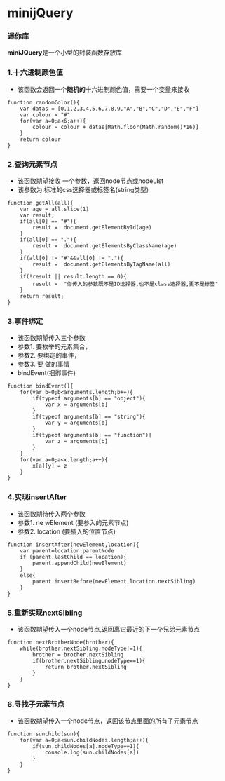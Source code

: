 # minijQuery
### 迷你库

**miniJQuery**是一个小型的封装函数存放库

### 1.十六进制颜色值

* 该函数会返回一个**随机的**十六进制颜色值，需要一个变量来接收

``` 
function randomColor(){
	var datas = [0,1,2,3,4,5,6,7,8,9,"A","B","C","D","E","F"]
	var colour = "#"
	for(var a=0;a<6;a++){
		colour = colour + datas[Math.floor(Math.random()*16)]
	}
	return colour
}
```

### 2.查询元素节点

* 该函数期望接收
一个参数，返回node节点或nodeLIst
* 该参数为:标准的css选择器或标签名(string类型)

```
function getAll(all){
	var age = all.slice(1)
	var result;
	if(all[0] == "#"){
		result =  document.getElementById(age)
	}
	if(all[0] == "."){
		result =  document.getElementsByClassName(age)
	}
	if(all[0] != "#"&&all[0] != "."){
		result =  document.getElementsByTagName(all)
	}
	if(!result || result.length == 0){
		result =  "你传入的参数既不是ID选择器,也不是class选择器,更不是标签"
	}
	return result;
}
```

### 3.事件绑定

* 该函数期望传入三个参数
* 参数1.   要枚举的元素集合，
* 参数2.   要绑定的事件，
* 参数3.   要
做的事情
* bindEvent(捆绑事件)

``` 
function bindEvent(){
	for(var b=0;b<arguments.length;b++){
		if(typeof arguments[b] == "object"){
			var x = arguments[b]
		}
		if(typeof arguments[b] == "string"){
			var y = arguments[b]
		}
		if(typeof arguments[b] == "function"){
			var z = arguments[b]
		}
	}
	for(var a=0;a<x.length;a++){
		x[a][y] = z	
	}
}
```

### 4.实现insertAfter

* 该函数期待传入两个参数
* 参数1. ne
wElement (要参入的元素节点)
* 参数2. location (要插入的位置节点)

```
function insertAfter(newElement,location){
	var parent=location.parentNode
	if (parent.lastChild == location){
		parent.appendChild(newElement)
	}
	else{
		parent.insertBefore(newElement,location.nextSibling)
	}
}
```

### 5.重新实现nextSibling

* 该函数期望传入一个node节点,返回离它最近的下一个兄弟元素节点

```
function nextBrotherNode(brother){
	while(brother.nextSibling.nodeType!=1){
		brother = brother.nextSibling
		if(brother.nextSibling.nodeType==1){
			return brother.nextSibling
		}
	}
}
```

### 6.寻找子元素节点

* 该函数期望传入一个node节点，返回该节点里面的所有子元素节点

```
function sunchild(sun){
	for(var a=0;a<sun.childNodes.length;a++){
		if(sun.childNodes[a].nodeType==1){
			console.log(sun.childNodes[a])
		}
	}
}
```

